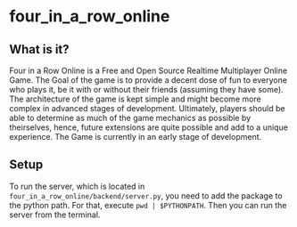 # four_in_a_row_online
## What is it?
Four in a Row Online is a Free and Open Source Realtime Multiplayer Online Game. The Goal of the game is to provide a decent dose of fun to everyone who plays it, be it with or without their friends (assuming they have some). The architecture of the game is kept simple and might become more complex in advanced stages of development. Ultimately, players should be able to determine as much of the game mechanics as possible by theirselves, hence, future extensions are quite possible and add to a unique experience. The Game is currently in an early stage of development.

## Setup
To run the server, which is located in `four_in_a_row_online/backend/server.py`, you need to add the package to the 
python path. For that, execute `pwd | $PYTHONPATH`. Then you can run the server from the terminal.
	
